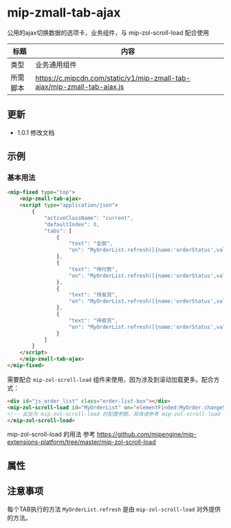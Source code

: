 # mip-zmall-tab-ajax

公用的ajax切换数据的选项卡，业务组件，与 mip-zol-scroll-load 配合使用

标题|内容
----|----
类型|业务通用组件
所需脚本|https://c.mipcdn.com/static/v1/mip-zmall-tab-ajax/mip-zmall-tab-ajax.js

## 更新

- 1.0.1  修改文档

## 示例

### 基本用法
```html
<mip-fixed type="top">
    <mip-zmall-tab-ajax>
    <script type="application/json">
        {
            "activeClassName": "current",
            "defaultIndex": 0,
            "tabs": [
                {
                    "text": "全部",
                    "on": "MyOrderList.refresh([{name:'orderStatus',value:0}])"
                },
                {
                    "text": "待付款",
                    "on": "MyOrderList.refresh([{name:'orderStatus',value:2}])"
                },
                {
                    "text": "待发货",
                    "on": "MyOrderList.refresh([{name:'orderStatus',value:3}])"
                },
                {
                    "text": "待收货",
                    "on": "MyOrderList.refresh([{name:'orderStatus',value:4}])"
                }
            ]
        }
    </script>
    </mip-zmall-tab-ajax>
</mip-fixed>
```

需要配合 `mip-zol-scroll-load` 组件来使用，因为涉及到滚动加载更多。配合方式：

```html
<div id="js_order_list" class="order-list-box"></div>
<mip-zol-scroll-load id="MyOrderList" on="elementFinded:MyOrder.changeStatus" data-src="path/to/api" template="tpl-order-list">
<!-- 此处为 mip-zol-scroll-load 的配置参数。具体请参考 mip-zol-scroll-load 的用法 -->
</mip-zol-scroll-load>
```

mip-zol-scroll-load 的用法 参考 https://github.com/mipengine/mip-extensions-platform/tree/master/mip-zol-scroll-load


## 属性

## 注意事项

每个TAB执行的方法 `MyOrderList.refresh` 是由 `mip-zol-scroll-load` 对外提供的方法。